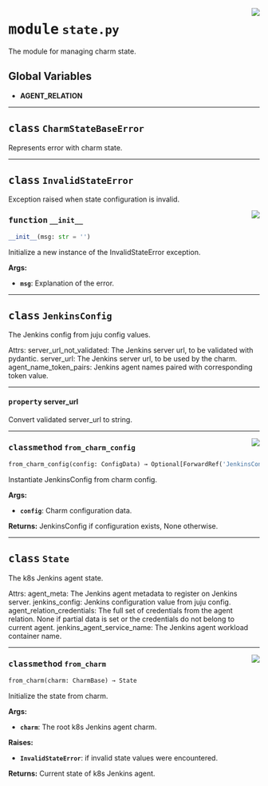 <!-- markdownlint-disable -->

<a href="../src/state.py#L0"><img align="right" style="float:right;" src="https://img.shields.io/badge/-source-cccccc?style=flat-square"></a>

# <kbd>module</kbd> `state.py`
The module for managing charm state. 

**Global Variables**
---------------
- **AGENT_RELATION**


---

## <kbd>class</kbd> `CharmStateBaseError`
Represents error with charm state. 





---

## <kbd>class</kbd> `InvalidStateError`
Exception raised when state configuration is invalid. 

<a href="../src/state.py#L30"><img align="right" style="float:right;" src="https://img.shields.io/badge/-source-cccccc?style=flat-square"></a>

### <kbd>function</kbd> `__init__`

```python
__init__(msg: str = '')
```

Initialize a new instance of the InvalidStateError exception. 



**Args:**
 
 - <b>`msg`</b>:  Explanation of the error. 





---

## <kbd>class</kbd> `JenkinsConfig`
The Jenkins config from juju config values. 

Attrs:  server_url_not_validated: The Jenkins server url, to be validated with pydantic.  server_url: The Jenkins server url, to be used by the charm.  agent_name_token_pairs: Jenkins agent names paired with corresponding token value. 


---

#### <kbd>property</kbd> server_url

Convert validated server_url to string. 



---

<a href="../src/state.py#L57"><img align="right" style="float:right;" src="https://img.shields.io/badge/-source-cccccc?style=flat-square"></a>

### <kbd>classmethod</kbd> `from_charm_config`

```python
from_charm_config(config: ConfigData) → Optional[ForwardRef('JenkinsConfig')]
```

Instantiate JenkinsConfig from charm config. 



**Args:**
 
 - <b>`config`</b>:  Charm configuration data. 



**Returns:**
 JenkinsConfig if configuration exists, None otherwise. 


---

## <kbd>class</kbd> `State`
The k8s Jenkins agent state. 

Attrs:  agent_meta: The Jenkins agent metadata to register on Jenkins server.  jenkins_config: Jenkins configuration value from juju config.  agent_relation_credentials: The full set of credentials from the agent relation. None if  partial data is set or the credentials do not belong to current agent.  jenkins_agent_service_name: The Jenkins agent workload container name. 




---

<a href="../src/state.py#L140"><img align="right" style="float:right;" src="https://img.shields.io/badge/-source-cccccc?style=flat-square"></a>

### <kbd>classmethod</kbd> `from_charm`

```python
from_charm(charm: CharmBase) → State
```

Initialize the state from charm. 



**Args:**
 
 - <b>`charm`</b>:  The root k8s Jenkins agent charm. 



**Raises:**
 
 - <b>`InvalidStateError`</b>:  if invalid state values were encountered. 



**Returns:**
 Current state of k8s Jenkins agent. 


